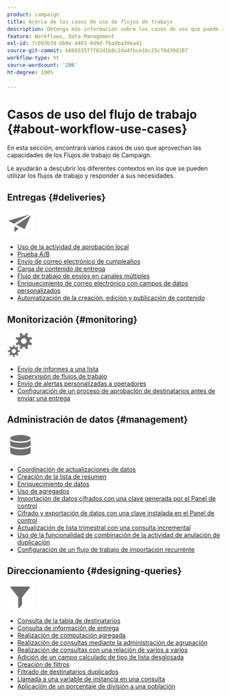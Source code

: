 ```yaml
---
product: campaign
title: Acerca de los casos de uso de flujos de trabajo
description: Obtenga más información sobre los casos de uso que puede realizar con los flujos de trabajo de Campaign Classic
feature: Workflows, Data Management
exl-id: 7c093b34-6b0e-4403-9d9d-fba9ba39ea41
source-git-commit: b666535f7f82d1b8c2da4fbce1bc25cf8d39d187
workflow-type: ht
source-wordcount: '206'
ht-degree: 100%

---
```


# Casos de uso del flujo de trabajo {#about-workflow-use-cases}



En esta sección, encontrará varios casos de uso que aprovechan las capacidades de los Flujos de trabajo de Campaign.

Le ayudarán a descubrir los diferentes contextos en los que se pueden utilizar los flujos de trabajo y responder a sus necesidades.

## Entregas {#deliveries}

<img src="assets/do-not-localize/icon_send.svg" width="60px">

* [Uso de la actividad de aprobación local](using-the-local-approval-activity.md)
* [Prueba A/B](../../delivery/using/a-b-testing-use-case.md)
* [Envío de correo electrónico de cumpleaños](sending-a-birthday-email.md)
* [Carga de contenido de entrega](loading-delivery-content.md)
* [Flujo de trabajo de envíos en canales múltiples](cross-channel-delivery-workflow.md)
* [Enriquecimiento de correo electrónico con campos de datos personalizados](email-enrichment-with-custom-date-fields.md)
* [Automatización de la creación, edición y publicación de contenido](../../delivery/using/automating-via-workflows.md#examples)

## Monitorización {#monitoring}

<img src="assets/do-not-localize/icon_monitoring.svg" width="60px">

* [Envío de informes a una lista](sending-a-report-to-a-list.md)
* [Supervisión de flujos de trabajo](supervising-workflows.md)
* [Envío de alertas personalizadas a operadores](sending-personalized-alerts-to-operators.md)
* [Configuración de un proceso de aprobación de destinatarios antes de enviar una entrega](using-the-local-approval-activity.md)

## Administración de datos {#management}

<img src="assets/do-not-localize/icon_manage.svg" width="60px">

* [Coordinación de actualizaciones de datos](coordinating-data-updates.md)
* [Creación de la lista de resumen](creating-a-summary-list.md)
* [Enriquecimiento de datos](enriching-data.md)
* [Uso de agregados](using-aggregates.md)
* [Importación de datos cifrados con una clave generada por el Panel de control](../../platform/using/unzip-decrypt.md)
* [Cifrado y exportación de datos con una clave instalada en el Panel de control](how-to-use-workflow-data.md#use-case-gpg-encrypt)
* [Actualización de lista trimestral con una consulta incremental](quarterly-list-update.md)
* [Uso de la funcionalidad de combinación de la actividad de anulación de duplicación](deduplication-merge.md)
* [Configuración de un flujo de trabajo de importación recurrente](recurring-import-workflow.md)

## Direccionamiento {#designing-queries}

<img src="assets/do-not-localize/icon_filter.svg" width="60px">

* [Consulta de la tabla de destinatarios](querying-recipient-table.md)
* [Consulta de información de entrega](querying-delivery-information.md)
* [Realización de computación agregada](performing-aggregate-computing.md)
* [Realización de consultas mediante la administración de agrupación](querying-using-grouping-management.md)
* [Realización de consultas con una relación de varios a varios](querying-using-many-to-many-relationship.md)
* [Adición de un campo calculado de tipo de lista desglosada](adding-enumeration-type-calculated-field.md)
* [Creación de filtros](creating-a-filter.md)
* [Filtrado de destinatarios duplicados](filtering-duplicated-recipients.md)
* [Llamada a una variable de instancia en una consulta](javascript-scripts-and-templates.md#calling-an-instance-variable-in-a-query)
* [Aplicación de un porcentaje de división a una población](javascript-scripts-and-templates.md#example)
